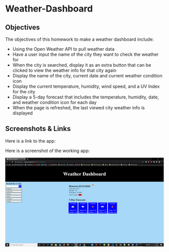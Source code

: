 # Weather-Dashboard

## Objectives
The objectives of this homework to make a weather dashboard include:
* Using the Open Weather API to pull weather data
* Have a user input the name of the city they want to check the weather for
* When the city is searched, display it as an extra button that can be clicked to view the weather info for that city again
* Display the name of the city, current date and current weather condition icon
* Display the current temperature, humidity, wind speed, and a UV Index for the city
* Display a 5-day forecast that includes the temperature, humidity, date, and weather condition icon for each day
* When the page is refreshed, the last viewed city weather info is displayed

## Screenshots & Links
Here is a link to the app: 

Here is a screenshot of the working app:

![Weather Dashboard](assets/images/Weather-Dashboard.png)